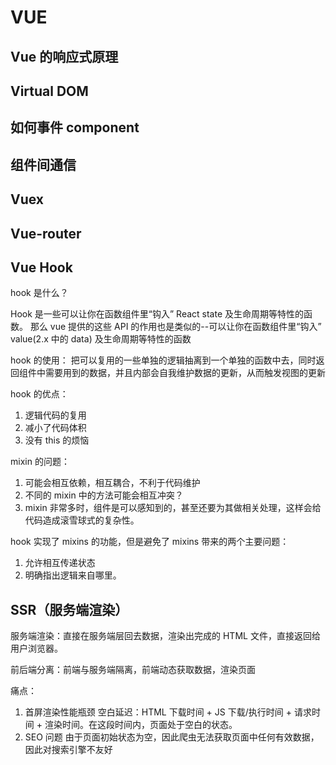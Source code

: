 # VUE

## Vue 的响应式原理

## Virtual DOM

## 如何事件 component

## 组件间通信

## Vuex

## Vue-router

## Vue Hook

hook 是什么？

Hook 是一些可以让你在函数组件里“钩入” React state 及生命周期等特性的函数。
那么 vue 提供的这些 API 的作用也是类似的--可以让你在函数组件里“钩入” value(2.x 中的 data) 及生命周期等特性的函数

hook 的使用：
把可以复用的一些单独的逻辑抽离到一个单独的函数中去，同时返回组件中需要用到的数据，并且内部会自我维护数据的更新，从而触发视图的更新

hook 的优点：

1. 逻辑代码的复用
2. 减小了代码体积
3. 没有 this 的烦恼

mixin 的问题：

1. 可能会相互依赖，相互耦合，不利于代码维护
2. 不同的 mixin 中的方法可能会相互冲突？
3. mixin 非常多时，组件是可以感知到的，甚至还要为其做相关处理，这样会给代码造成滚雪球式的复杂性。

hook 实现了 mixins 的功能，但是避免了 mixins 带来的两个主要问题：

1. 允许相互传递状态
2. 明确指出逻辑来自哪里。

## SSR（服务端渲染）

服务端渲染：直接在服务端层回去数据，渲染出完成的 HTML 文件，直接返回给用户浏览器。

前后端分离：前端与服务端隔离，前端动态获取数据，渲染页面

痛点：

1. 首屏渲染性能瓶颈
   空白延迟：HTML 下载时间 + JS 下载/执行时间 + 请求时间 + 渲染时间。在这段时间内，页面处于空白的状态。
2. SEO 问题
   由于页面初始状态为空，因此爬虫无法获取页面中任何有效数据，因此对搜索引擎不友好
